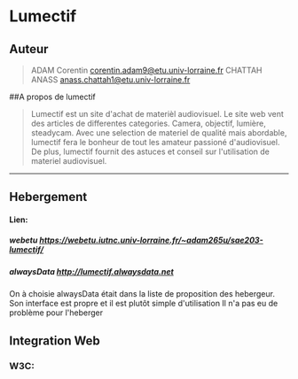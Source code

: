 # Lumectif

## Auteur
> ADAM Corentin
> corentin.adam9@etu.univ-lorraine.fr
> CHATTAH ANASS
> anass.chattah1@etu.univ-lorraine.fr

##A propos de lumectif

> Lumectif est un site d'achat de materièl audiovisuel. Le site web vent des articles de differentes categories. Camera, objectif, lumière, steadycam. Avec une selection de materiel de qualité mais abordable, lumectif fera le bonheur de tout les amateur passioné d'audiovisuel. De plus, lumectif fournit des astuces et conseil sur l'utilisation de materiel audiovisuel.

---
## Hebergement
#### Lien:
##### webetu https://webetu.iutnc.univ-lorraine.fr/~adam265u/sae203-lumectif/
##### alwaysData http://lumectif.alwaysdata.net

On à choisie alwaysData était dans la liste de proposition des hebergeur. Son interface est propre et il est plutôt simple d'utilisation
Il n'a pas eu de problème pour l'heberger

## Integration Web
### W3C:
